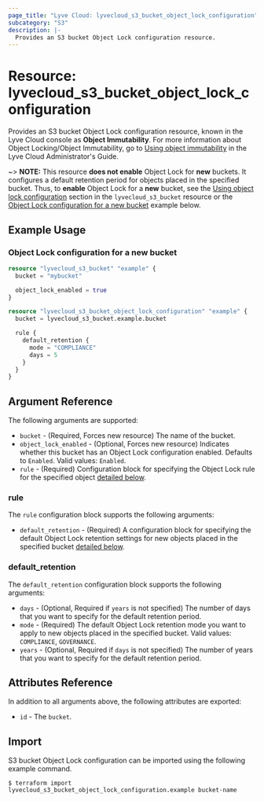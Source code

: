```yaml
---
page_title: "Lyve Cloud: lyvecloud_s3_bucket_object_lock_configuration"
subcategory: "S3"
description: |-
  Provides an S3 bucket Object Lock configuration resource.
---
```


# Resource: lyvecloud_s3_bucket_object_lock_configuration

Provides an S3 bucket Object Lock configuration resource, known in the Lyve Cloud console as **Object Immutability**. For more information about Object Locking/Object Immutability, go to [Using object immutability](https://help.lyvecloud.seagate.com/en/using-object-immutability.html) in the Lyve Cloud Administrator's Guide.

~> **NOTE:** This resource **does not enable** Object Lock for **new** buckets. It configures a default retention period for objects placed in the specified bucket.
Thus, to **enable** Object Lock for a **new** bucket, see the [Using object lock configuration](s3_bucket.md#Using-object-lock-configuration) section in  the `lyvecloud_s3_bucket` resource or the [Object Lock configuration for a new bucket](#object-lock-configuration-for-a-new-bucket) example below.


## Example Usage

### Object Lock configuration for a new bucket

```terraform
resource "lyvecloud_s3_bucket" "example" {
  bucket = "mybucket"

  object_lock_enabled = true
}

resource "lyvecloud_s3_bucket_object_lock_configuration" "example" {
  bucket = lyvecloud_s3_bucket.example.bucket

  rule {
    default_retention {
      mode = "COMPLIANCE"
      days = 5
    }
  }
}
```

## Argument Reference

The following arguments are supported:

* `bucket` - (Required, Forces new resource) The name of the bucket.
* `object_lock_enabled` - (Optional, Forces new resource) Indicates whether this bucket has an Object Lock configuration enabled. Defaults to `Enabled`. Valid values: `Enabled`.
* `rule` - (Required) Configuration block for specifying the Object Lock rule for the specified object [detailed below](#rule).

### rule

The `rule` configuration block supports the following arguments:

* `default_retention` - (Required) A configuration block for specifying the default Object Lock retention settings for new objects placed in the specified bucket [detailed below](#default_retention).

### default_retention

The `default_retention` configuration block supports the following arguments:

* `days` - (Optional, Required if `years` is not specified) The number of days that you want to specify for the default retention period.
* `mode` - (Required) The default Object Lock retention mode you want to apply to new objects placed in the specified bucket. Valid values: `COMPLIANCE`, `GOVERNANCE`.
* `years` - (Optional, Required if `days` is not specified) The number of years that you want to specify for the default retention period.

## Attributes Reference

In addition to all arguments above, the following attributes are exported:

* `id` - The `bucket`.

## Import

S3 bucket Object Lock configuration can be imported using the following example command.

```
$ terraform import lyvecloud_s3_bucket_object_lock_configuration.example bucket-name
```
